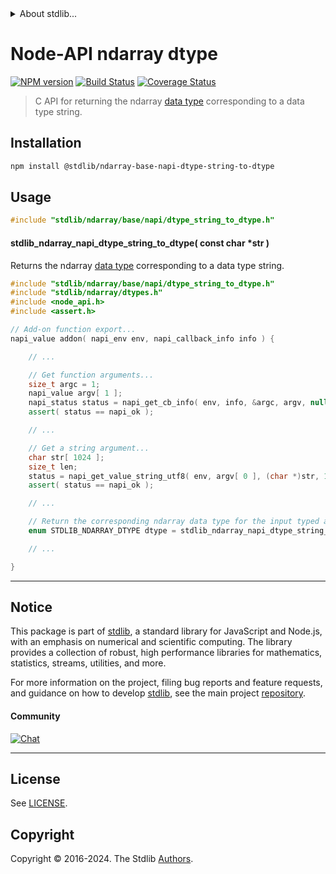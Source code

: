 <!--

@license Apache-2.0

Copyright (c) 2021 The Stdlib Authors.

Licensed under the Apache License, Version 2.0 (the "License");
you may not use this file except in compliance with the License.
You may obtain a copy of the License at

   http://www.apache.org/licenses/LICENSE-2.0

Unless required by applicable law or agreed to in writing, software
distributed under the License is distributed on an "AS IS" BASIS,
WITHOUT WARRANTIES OR CONDITIONS OF ANY KIND, either express or implied.
See the License for the specific language governing permissions and
limitations under the License.

-->


<details>
  <summary>
    About stdlib...
  </summary>
  <p>We believe in a future in which the web is a preferred environment for numerical computation. To help realize this future, we've built stdlib. stdlib is a standard library, with an emphasis on numerical and scientific computation, written in JavaScript (and C) for execution in browsers and in Node.js.</p>
  <p>The library is fully decomposable, being architected in such a way that you can swap out and mix and match APIs and functionality to cater to your exact preferences and use cases.</p>
  <p>When you use stdlib, you can be absolutely certain that you are using the most thorough, rigorous, well-written, studied, documented, tested, measured, and high-quality code out there.</p>
  <p>To join us in bringing numerical computing to the web, get started by checking us out on <a href="https://github.com/stdlib-js/stdlib">GitHub</a>, and please consider <a href="https://opencollective.com/stdlib">financially supporting stdlib</a>. We greatly appreciate your continued support!</p>
</details>

# Node-API ndarray dtype

[![NPM version][npm-image]][npm-url] [![Build Status][test-image]][test-url] [![Coverage Status][coverage-image]][coverage-url] <!-- [![dependencies][dependencies-image]][dependencies-url] -->

> C API for returning the ndarray [data type][@stdlib/ndarray/dtypes] corresponding to a data type string.

<!-- Section to include introductory text. Make sure to keep an empty line after the intro `section` element and another before the `/section` close. -->

<section class="intro">

</section>

<!-- /.intro -->

<!-- Package usage documentation. -->

<section class="installation">

## Installation

```bash
npm install @stdlib/ndarray-base-napi-dtype-string-to-dtype
```

</section>

<section class="usage">

## Usage

```c
#include "stdlib/ndarray/base/napi/dtype_string_to_dtype.h"
```

#### stdlib_ndarray_napi_dtype_string_to_dtype( const char \*str )

Returns the ndarray [data type][@stdlib/ndarray/dtypes] corresponding to a data type string.

```cpp
#include "stdlib/ndarray/base/napi/dtype_string_to_dtype.h"
#include "stdlib/ndarray/dtypes.h"
#include <node_api.h>
#include <assert.h>

// Add-on function export...
napi_value addon( napi_env env, napi_callback_info info ) {

    // ...

    // Get function arguments...
    size_t argc = 1;
    napi_value argv[ 1 ];
    napi_status status = napi_get_cb_info( env, info, &argc, argv, nullptr, nullptr );
    assert( status == napi_ok );

    // ...

    // Get a string argument...
    char str[ 1024 ];
    size_t len;
    status = napi_get_value_string_utf8( env, argv[ 0 ], (char *)str, 1024, &len );
    assert( status == napi_ok );

    // ...

    // Return the corresponding ndarray data type for the input typed array:
    enum STDLIB_NDARRAY_DTYPE dtype = stdlib_ndarray_napi_dtype_string_to_dtype( str );

    // ...

}
```

</section>

<!-- /.usage -->

<!-- Package usage notes. Make sure to keep an empty line after the `section` element and another before the `/section` close. -->

<section class="notes">

</section>

<!-- /.notes -->

<!-- Package usage examples. -->

<section class="examples">

</section>

<!-- /.examples -->

<!-- Section to include cited references. If references are included, add a horizontal rule *before* the section. Make sure to keep an empty line after the `section` element and another before the `/section` close. -->

<section class="references">

</section>

<!-- /.references -->

<!-- Section for related `stdlib` packages. Do not manually edit this section, as it is automatically populated. -->

<section class="related">

</section>

<!-- /.related -->

<!-- Section for all links. Make sure to keep an empty line after the `section` element and another before the `/section` close. -->


<section class="main-repo" >

* * *

## Notice

This package is part of [stdlib][stdlib], a standard library for JavaScript and Node.js, with an emphasis on numerical and scientific computing. The library provides a collection of robust, high performance libraries for mathematics, statistics, streams, utilities, and more.

For more information on the project, filing bug reports and feature requests, and guidance on how to develop [stdlib][stdlib], see the main project [repository][stdlib].

#### Community

[![Chat][chat-image]][chat-url]

---

## License

See [LICENSE][stdlib-license].


## Copyright

Copyright &copy; 2016-2024. The Stdlib [Authors][stdlib-authors].

</section>

<!-- /.stdlib -->

<!-- Section for all links. Make sure to keep an empty line after the `section` element and another before the `/section` close. -->

<section class="links">

[npm-image]: http://img.shields.io/npm/v/@stdlib/ndarray-base-napi-dtype-string-to-dtype.svg
[npm-url]: https://npmjs.org/package/@stdlib/ndarray-base-napi-dtype-string-to-dtype

[test-image]: https://github.com/stdlib-js/ndarray-base-napi-dtype-string-to-dtype/actions/workflows/test.yml/badge.svg?branch=main
[test-url]: https://github.com/stdlib-js/ndarray-base-napi-dtype-string-to-dtype/actions/workflows/test.yml?query=branch:main

[coverage-image]: https://img.shields.io/codecov/c/github/stdlib-js/ndarray-base-napi-dtype-string-to-dtype/main.svg
[coverage-url]: https://codecov.io/github/stdlib-js/ndarray-base-napi-dtype-string-to-dtype?branch=main

<!--

[dependencies-image]: https://img.shields.io/david/stdlib-js/ndarray-base-napi-dtype-string-to-dtype.svg
[dependencies-url]: https://david-dm.org/stdlib-js/ndarray-base-napi-dtype-string-to-dtype/main

-->

[chat-image]: https://img.shields.io/gitter/room/stdlib-js/stdlib.svg
[chat-url]: https://app.gitter.im/#/room/#stdlib-js_stdlib:gitter.im

[stdlib]: https://github.com/stdlib-js/stdlib

[stdlib-authors]: https://github.com/stdlib-js/stdlib/graphs/contributors

[stdlib-license]: https://raw.githubusercontent.com/stdlib-js/ndarray-base-napi-dtype-string-to-dtype/main/LICENSE

[@stdlib/ndarray/dtypes]: https://github.com/stdlib-js/ndarray-dtypes

</section>

<!-- /.links -->
